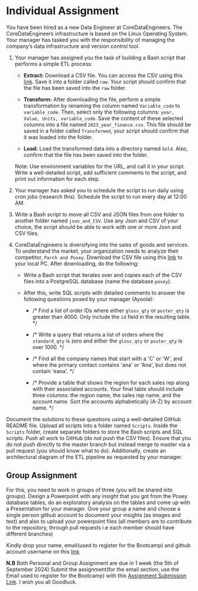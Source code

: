 
# Individual Assignment
You have been hired as a new Data Engineer at CoreDataEngineers. The CoreDataEngineers infrastructure is based on the Linux Operating System. Your manager has tasked you with the responsibility of managing the company’s data infrastructure and version control tool.

1. Your manager has assigned you the task of building a Bash script that performs a simple ETL process:

   - **Extract:** Download a CSV file. You can access the CSV using this [link](https://www.stats.govt.nz/assets/Uploads/Annual-enterprise-survey/Annual-enterprise-survey-2023-financial-year-provisional/Download-data/annual-enterprise-survey-2023-financial-year-provisional.csv). Save it into a folder called `raw`. Your script should confirm that the file has been saved into the `raw` folder.
   
   - **Transform:** After downloading the file, perform a simple transformation by renaming the column named `Variable_code` to `variable_code`. Then, select only the following columns: `year, Value, Units, variable_code`. Save the content of these selected columns into a file named `2023_year_finance.csv`. This file should be saved in a folder called `Transformed`, your script should confirm that it was loaded into the folder.
   
   - **Load:** Load the transformed data into a directory named `Gold`. Also, confirm that the file has been saved into the folder.

   Note: Use environment variables for the URL, and call it in your script. Write a well-detailed script, add sufficient comments to the script, and print out information for each step.

2. Your manager has asked you to schedule the script to run daily using cron jobs (research this). Schedule the script to run every day at 12:00 AM.

3. Write a Bash script to move all CSV and JSON files from one folder to another folder named `json_and_CSV`. Use any Json and CSV of your choice, the script should be able to work with one or more Json and CSV files. 

4. CoreDataEngineers is diversifying into the sales of goods and services. To understand the market, your organization needs to analyze their competitor, `Parch and Posey`. Download the CSV file using this [link](https://we.tl/t-2xYLL816Yt) to your local PC. After downloading, do the following:

   - Write a Bash script that iterates over and copies each of the CSV files into a PostgreSQL database (name the database `posey`).
   
   - After this, write SQL scripts with detailed comments to answer the following questions posed by your manager (Ayoola):
   
     - /* Find a list of order IDs where either `gloss_qty` or `poster_qty` is greater than 4000. Only include the `id` field in the resulting table. */
     
     - /* Write a query that returns a list of orders where the `standard_qty` is zero and either the `gloss_qty` or `poster_qty` is over 1000. */
     
     - /* Find all the company names that start with a 'C' or 'W', and where the primary contact contains 'ana' or 'Ana', but does not contain 'eana'. */
     
     - /* Provide a table that shows the region for each sales rep along with their associated accounts. Your final table should include three columns: the region name, the sales rep name, and the account name. Sort the accounts alphabetically (A-Z) by account name. */

Document the solutions to these questions using a well-detailed GitHub README file. Upload all scripts into a folder named `Scripts`. Inside the `Scripts` folder, create separate folders to store the Bash scripts and SQL scripts. Push all work to GitHub (do not push the CSV files). Ensure that you do not push directly to the master branch but instead merge to master via a pull request (you should know what to do). Additionally, create an architectural diagram of the ETL pipeline as requested by your manager.


## Group Assignment 
For this, you need to work in groups of three (you will be shared into groups). Design a Powerpoint with any insight that you got from the Posey database tables, do an exploratory analysis on the tables and come up with a Presentation for your manager. Give your group a name and choose a single person github account to document your insights (as images and text) and also to upload your powerpoint files (all members are to contribute to the repository, through pull requests i.e each member should have different branches) 

Kindly drop your name, email(used to register for the Bootcamp) and github account username on this [link](https://docs.google.com/forms/d/1HvIx83UFEkVX1Uqnddk3_Tg0IkpvvGk4DJaQY8YjUgA/edit)

**N.B** Both Personal and Group Assignment are due in 1 week (the 5th of September 2024)
Submit the assignment(for the email section, use the Email used to register for the Bootcamp) with this [Assignment Submission Link](https://docs.google.com/forms/d/15Gm-56XhsAvzed0cRV-gBFEG8xaTl3egmG-iPJWz5X0/edit). I wish you all Goodluck.



